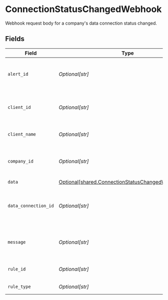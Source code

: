 # ConnectionStatusChangedWebhook

Webhook request body for a company's data connection status changed.


## Fields

| Field                                                                                                            | Type                                                                                                             | Required                                                                                                         | Description                                                                                                      | Example                                                                                                          |
| ---------------------------------------------------------------------------------------------------------------- | ---------------------------------------------------------------------------------------------------------------- | ---------------------------------------------------------------------------------------------------------------- | ---------------------------------------------------------------------------------------------------------------- | ---------------------------------------------------------------------------------------------------------------- |
| `alert_id`                                                                                                       | *Optional[str]*                                                                                                  | :heavy_minus_sign:                                                                                               | Unique identifier of the webhook event.                                                                          |                                                                                                                  |
| `client_id`                                                                                                      | *Optional[str]*                                                                                                  | :heavy_minus_sign:                                                                                               | Unique identifier for your client in Codat.                                                                      |                                                                                                                  |
| `client_name`                                                                                                    | *Optional[str]*                                                                                                  | :heavy_minus_sign:                                                                                               | Name of your client in Codat.                                                                                    |                                                                                                                  |
| `company_id`                                                                                                     | *Optional[str]*                                                                                                  | :heavy_minus_sign:                                                                                               | Unique identifier for your SMB in Codat.                                                                         | 8a210b68-6988-11ed-a1eb-0242ac120002                                                                             |
| `data`                                                                                                           | [Optional[shared.ConnectionStatusChangedWebhookData]](../../models/shared/connectionstatuschangedwebhookdata.md) | :heavy_minus_sign:                                                                                               | N/A                                                                                                              |                                                                                                                  |
| `data_connection_id`                                                                                             | *Optional[str]*                                                                                                  | :heavy_minus_sign:                                                                                               | Unique identifier for a company's data connection.                                                               | 2e9d2c44-f675-40ba-8049-353bfcb5e171                                                                             |
| `message`                                                                                                        | *Optional[str]*                                                                                                  | :heavy_minus_sign:                                                                                               | A human readable message about the webhook.                                                                      |                                                                                                                  |
| `rule_id`                                                                                                        | *Optional[str]*                                                                                                  | :heavy_minus_sign:                                                                                               | Unique identifier for the rule.                                                                                  |                                                                                                                  |
| `rule_type`                                                                                                      | *Optional[str]*                                                                                                  | :heavy_minus_sign:                                                                                               | The type of rule.                                                                                                |                                                                                                                  |